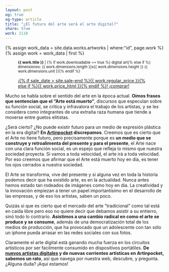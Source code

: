 ```yaml
---
layout: post
og: true
og-type: article
title: "¿El futuro del arte será el arte digital?" 
share: true
work: 2118
---
```


{% assign work_data = site.data.works.artworks | where:"id", page.work %}
{% assign work = work_data | first %}
<figure class="text-center">
	<div class="padding-artwork-container">
		<div class="embed-container embed-container_4-4">
			<core-image sizing="cover" class="core-image-size" preload fade src="{{ work.featured_src }}"></core-image>	
		</div>
	</div>
	<figcaption>
		<p><small><strong>{{ work.title }}</strong> | {% if work.downloadable == true %} digital art{% else if %} dimensiones: {{ work.dimensions.length }}x{{ work.dimensions.height }} {{ work.dimensions.unit }}{% endif %}</small></p>
		<p><a href="{{ work.permalink }}" class="btn btn-primary btn-lg">¡{% if sale_date > site.sale-end %}{{ work.regular_price }}{% else if %}{{ work.price_html }}{% endif %}! ¡comprar! <i class="fa fa-credit-card"></i></a></p>
	</figcaption>
</figure>

Mucho se habla sobre el sentido del arte en la época actual. **Oímos frases que sentencian que el “Arte está muerto”**, discursos que especulan sobre su función social, se critica y infravalora el trabajo de los artistas, y se les considera como integrantes de una extraña raza humana que tiende a moverse entre guetos elitistas.

¿Será cierto? ¿No puede existir futuro para un medio de expresión plástica en la era digital? **En [Artinpocket](http://www.artinpocket.cat/) discrepamos**. Creemos que es cierto que el Arte no tiene futuro, pero precisamente porque es **un medio que se construye y retroalimenta del presente y para el presente**, el Arte nace con una clara función social, es un espejo que refleja lo mismo que nuestra sociedad proyecta. Si vamos a toda velocidad, el arte irá a toda velocidad. Por eso creemos que afirmar que el Arte está muerto hoy en día, es tener los ojos cerrados a nuestra sociedad.

El Arte se transforma, vive del presente y si alguna vez en toda la historia podemos decir que ha existido arte, es en la actualidad. Nunca antes hemos estado tan rodeados de imágenes como hoy en dia. La creatividad y la innovación empiezan a tener un papel importantísimo en el desarrollo de las empresas, y de eso los artistas, saben un poco.

Quizás si que es cierto que el mercado del arte “tradicional” como tal está en caída libre pero eso no quiere decir que debamos asistir a su entierro, sinó todo lo contrario. **Asistimos a una cambio radical en como el arte se produce y se consume**, además de una democratización total de los medios de producción, que ha provocado que un adolescente con tan sólo un iphone pueda arrasar en las redes sociales con sus fotos.

Claramente el arte digital està ganando mucha fuerza en los circuitos artísticos por ser facilmente consumido en dispositivos portátiles. **De [nuevos artistas digitales](http://www.artinpocket.cat/categoria-producto/digital/) y de nuevas corrientes artísticas en Artinpocket, sabemos un rato**, así que navega por nuestra web, descubre, y pregunta. ¿Alguna duda? ¡Aqui estamos!